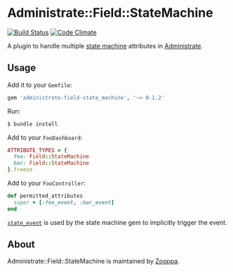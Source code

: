 # Administrate::Field::StateMachine

[![Build Status](https://semaphoreci.com/api/v1/zooppa/administrate-field-state_machine/branches/master/badge.svg)](https://semaphoreci.com/zooppa/administrate-field-state_machine)
[![Code Climate](https://codeclimate.com/github/zooppa/administrate-field-state_machine/badges/gpa.svg)](https://codeclimate.com/github/zooppa/administrate-field-state_machine)

A plugin to handle multiple [state machine] attributes in [Administrate].

## Usage

Add it to your `Gemfile`:

```ruby
gem 'administrate-field-state_machine', '~> 0.1.2'
```

Run:

```bash
$ bundle install
```

Add to your `FooDashboard`:

```ruby
ATTRIBUTE_TYPES = {
  foo: Field::StateMachine
  bar: Field::StateMachine
}.freeze
```

Add to your `FooController`:

```ruby
def permitted_attributes
  super + [:foo_event, :bar_event]
end
```

[`state_event`](https://github.com/state-machines/state_machines#explicit-vs-implicit-event-transitions) is used by the state machine gem to implicitly trigger the event.

## About

Administrate::Field::StateMachine is maintained by [Zooppa].

[state machine]: https://github.com/state-machines/state_machines
[administrate]: https://github.com/thoughtbot/administrate
[zooppa]: https://www.zooppa.com/
